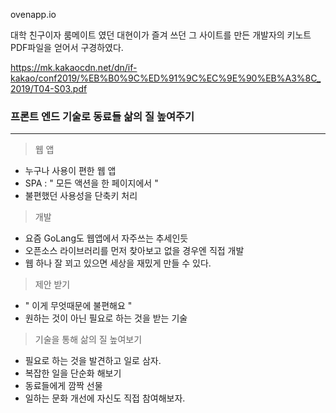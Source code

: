 ovenapp.io

대학 친구이자 룸메이트 였던 대현이가 즐겨 쓰던 그 사이트를 만든 개발자의
키노트 PDF파일을 얻어서 구경하였다.

https://mk.kakaocdn.net/dn/if-kakao/conf2019/%EB%B0%9C%ED%91%9C%EC%9E%90%EB%A3%8C_2019/T04-S03.pdf

### 프론트 엔드 기술로 동료들 삶의 질 높여주기
---
> 웹 앱
- 누구나 사용이 편한 웹 앱
- SPA : " 모든 액션을 한 페이지에서 "
- 불편했던 사용성을 단축키 처리

> 개발
- 요즘 GoLang도 웹앱에서 자주쓰는 추세인듯
- 오픈소스 라이브러리를 먼저 찾아보고 없을 경우엔 직접 개발
- 웹 하나 잘 꾀고 있으면 세상을 재밌게 만들 수 있다.

> 제안 받기
- " 이게 무엇때문에 불편해요 "
- 원하는 것이 아닌 필요로 하는 것을 받는 기술

> 기술을 통해 삶의 질 높여보기
- 필요로 하는 것을 발견하고 일로 삼자.
- 복잡한 일을 단순화 해보기
- 동료들에게 깜짝 선물
- 일하는 문화 개선에 자신도 직접 참여해보자.
